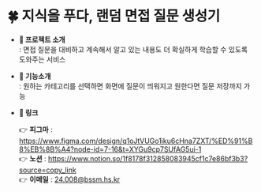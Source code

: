 # 🍀 지식을 푸다, 랜덤 면접 질문 생성기

- **📍 프로젝트 소개** <br>
  : 면접 질문을 대비하고 계속해서 알고 있는 내용도 더 확실하게 학습할 수 있도록 도와주는 서비스  

- **🚀 기능소개** <br>
  : 원하는 카테고리를 선택하면 화면에 질문이 띄워지고 원한다면 질문 저장까지 가능  

- **🔗 링크** <br>

  👉 **피그마** : https://www.figma.com/design/q1oJtVUGo1iku6cHna7ZXT/%ED%91%B8%EB%8B%A4?node-id=7-16&t=XYGu9cp7SUfAG5ui-1  
  👉 **노션** : https://www.notion.so/1f8178f312858083945cf1c7e86bf3b3?source=copy_link  
  👉 **이메일** : 24.008@bssm.hs.kr
